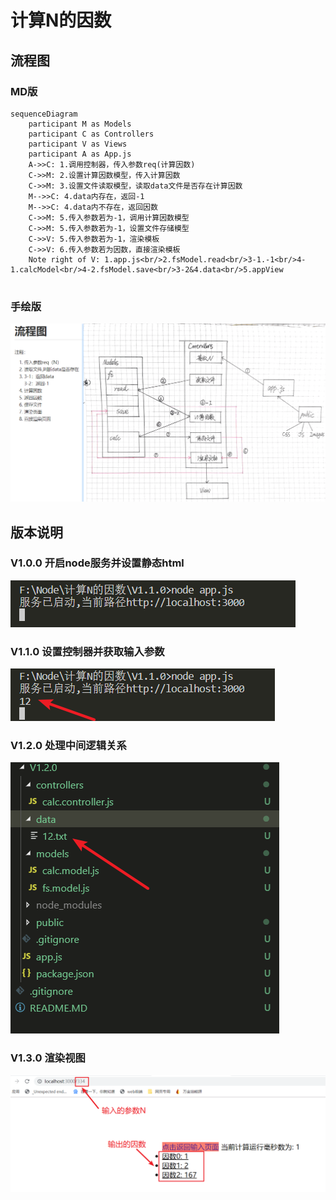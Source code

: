 # 计算N的因数
## 流程图
### MD版
```mermaid
sequenceDiagram
    participant M as Models
    participant C as Controllers
    participant V as Views
    participant A as App.js
    A->>C: 1.调用控制器，传入参数req(计算因数)
    C->>M: 2.设置计算因数模型，传入计算因数
    C->>M: 3.设置文件读取模型，读取data文件是否存在计算因数
    M-->>C: 4.data内存在，返回-1
    M-->>C: 4.data内不存在，返回因数
    C->>M: 5.传入参数若为-1，调用计算因数模型
    C->>M: 5.传入参数若为-1，设置文件存储模型
    C->>V: 5.传入参数若为-1，渲染模板
    C->>V: 6.传入参数若为因数，直接渲染模板
    Note right of V: 1.app.js<br/>2.fsModel.read<br/>3-1.-1<br/>4-1.calcModel<br/>4-2.fsModel.save<br/>3-2&4.data<br/>5.appView          
   
```
### 手绘版

![计算N的因数](./images/计算N的因数1.png)

## 版本说明
### V1.0.0 开启node服务并设置静态html
![计算N的因数](./images/计算N的因数2.png)
### V1.1.0 设置控制器并获取输入参数
![计算N的因数](./images/计算N的因数3.png)
### V1.2.0 处理中间逻辑关系
![计算N的因数](./images/计算N的因数4.png)
### V1.3.0 渲染视图
![计算N的因数](./images/计算N的因数5.png)

